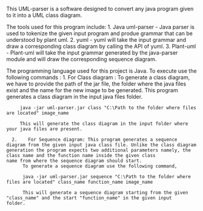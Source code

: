 This UML-parser is a software designed to convert any java program given to it into a UML class diagram.

The tools used for this program include:
    1.	Java uml-parser - Java parser is used to tokenize the given input program and produe grammar that can be understood by plant uml.
    2.	yuml - yuml will take the input grammar and draw a corresponding class diagram by calling the API of yuml.
    3.	Plant-uml - Plant-uml will take the input grammar generated by the java-parser module and will draw the corresponding sequence             diagram.

The programming language used for this project is Java.
To execute use the following commands :
      1.	For Class diagram :
         To generate a class diagram, we have to provide the path of the jar file, the folder where the java files exist and the name for          the new image to be generated. This program generates a class diagram in the input java files folder.   
      
         java -jar uml-parser.jar class "C:\Path to the folder where files are located" image_name
      
         This will generate the class diagram in the input folder where your java files are present.
      
      2.	For Sequence diagram: This program generates a sequence diagram from the given input java class file. Unlike the class diagram             generation the program expects two additional parameters namely, the class name and the function name inside the given class               name from where the sequence diagram should start.
          To generate a sequence diagram use the following command,
          
          java -jar uml-parser.jar sequence "C:\Path to the folder where files are located" class_name function_name image_name
          
          This will generate a sequence diagram starting from the given "class_name" and the start "function_name" in the given input               folder.
